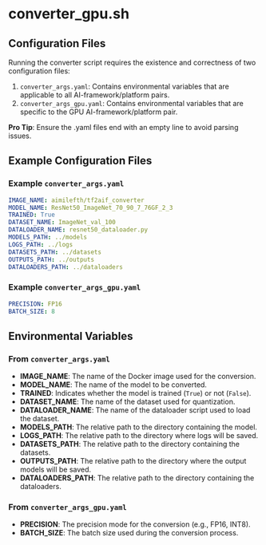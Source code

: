 # converter_gpu.sh

## Configuration Files

Running the converter script requires the existence and correctness of two configuration files:
1. `converter_args.yaml`: Contains environmental variables that are applicable to all AI-framework/platform pairs.
2. `converter_args_gpu.yaml`: Contains environmental variables that are specific to the GPU AI-framework/platform pair.

**Pro Tip**: Ensure the .yaml files end with an empty line to avoid parsing issues.

## Example Configuration Files

### Example `converter_args.yaml`

```yaml
IMAGE_NAME: aimilefth/tf2aif_converter
MODEL_NAME: ResNet50_ImageNet_70_90_7_76GF_2_3
TRAINED: True
DATASET_NAME: ImageNet_val_100
DATALOADER_NAME: resnet50_dataloader.py
MODELS_PATH: ../models
LOGS_PATH: ../logs
DATASETS_PATH: ../datasets
OUTPUTS_PATH: ../outputs
DATALOADERS_PATH: ../dataloaders

```

### Example `converter_args_gpu.yaml`

```yaml
PRECISION: FP16
BATCH_SIZE: 8

```

## Environmental Variables

### From `converter_args.yaml`

- **IMAGE_NAME**: The name of the Docker image used for the conversion.
- **MODEL_NAME**: The name of the model to be converted.
- **TRAINED**: Indicates whether the model is trained (`True`) or not (`False`).
- **DATASET_NAME**: The name of the dataset used for quantization.
- **DATALOADER_NAME**: The name of the dataloader script used to load the dataset.
- **MODELS_PATH**: The relative path to the directory containing the model.
- **LOGS_PATH**: The relative path to the directory where logs will be saved.
- **DATASETS_PATH**: The relative path to the directory containing the datasets.
- **OUTPUTS_PATH**: The relative path to the directory where the output models will be saved.
- **DATALOADERS_PATH**: The relative path to the directory containing the dataloaders.

### From `converter_args_gpu.yaml`

- **PRECISION**: The precision mode for the conversion (e.g., FP16, INT8).
- **BATCH_SIZE**: The batch size used during the conversion process.
